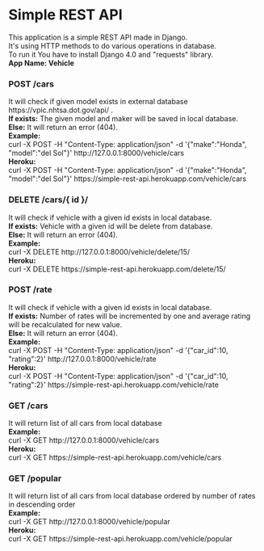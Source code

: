 # Simple REST API 
This application is a simple REST API made in Django.<br>
It's using HTTP methods to do various operations in database.<br>
To run it You have to install Django 4.0 and "requests" library.<br>
<b>App Name: Vehicle</b>
<h3>POST /cars</h3>
It will check if given model exists in external database https://vpic.nhtsa.dot.gov/api/ . <br>
<b>If exists:</b> The given model and maker will be saved in local database. <br>
<b>Else:</b> It will return an error (404). <br>
<b>Example:</b><br>
curl -X POST -H "Content-Type: application/json" -d '{"make":"Honda", "model":"del Sol"}' http://127.0.0.1:8000/vehicle/cars
<br><b>Heroku:</b><br>
curl -X POST -H "Content-Type: application/json" -d '{"make":"Honda", "model":"del Sol"}' https://simple-rest-api.herokuapp.com/vehicle/cars

<h3>DELETE /cars/{ id }/</h3>
It will check if vehicle with a given id exists in local database.<br>
<b>If exists:</b> Vehicle with a given id will be delete from database.<br>
<b>Else:</b> It will return an error (404).<br>
<b>Example:</b><br>
curl -X DELETE http://127.0.0.1:8000/vehicle/delete/15/
<br><b>Heroku:</b><br>
curl -X DELETE https://simple-rest-api.herokuapp.com/delete/15/


<h3>POST /rate</h3>
It will check if vehicle with a given id exists in local database.<br>
<b>If exists:</b> Number of rates will be incremented by one and average rating will be recalculated for new value.  <br>
<b>Else:</b> It will return an error (404).<br>
<b>Example:</b><br>
curl -X POST -H "Content-Type: application/json" -d '{"car_id":10, "rating":2}' http://127.0.0.1:8000/vehicle/rate
<br><b>Heroku:</b><br>
curl -X POST -H "Content-Type: application/json" -d '{"car_id":10, "rating":2}' https://simple-rest-api.herokuapp.com/vehicle/rate

<h3>GET /cars</h3>
It will return list of all cars from local database<br>
<b>Example:</b><br>
curl -X GET http://127.0.0.1:8000/vehicle/cars
<br><b>Heroku:</b><br>
curl -X GET https://simple-rest-api.herokuapp.com/vehicle/cars

<h3>GET /popular</h3>
It will return list of all cars from local database ordered by number of rates in descending order<br>
<b>Example:</b><br>
curl -X GET http://127.0.0.1:8000/vehicle/popular
<br><b>Heroku:</b><br>
curl -X GET https://simple-rest-api.herokuapp.com/vehicle/popular